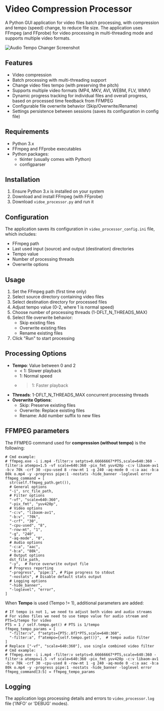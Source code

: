 # Video Compression Processor

A Python GUI application for video files batch processing, with compression and tempo (speed) change, to reduce file size. The application uses FFmpeg (and FFprobe) for video processing in multi-threading mode and supports multiple video formats.

![Audio Tempo Changer Screenshot](./docs/tempo.png)

## Features

- Video compression
- Batch processing with multi-threading support
- Change video files tempo (with preserving the pitch)
- Supports multiple video formats (MP4, MKV, AVI, WEBM, FLV, WMV)
- Dynamic progress tracking for individual files and overall progress, based on processed time feedback from FFMPEG
- Configurable file overwrite behavior (Skip/Overwrite/Rename)
- Settings persistence between sessions (saves its configuration in config file)

## Requirements

- Python 3.x
- FFmpeg and FFprobe executables
- Python packages:
  - tkinter (usually comes with Python)
  - configparser

## Installation

1. Ensure Python 3.x is installed on your system
2. Download and install FFmpeg (with FFprobe)
3. Download `vidoe_processor.py` and run it

## Configuration

The application saves its configuration in `video_processor_config.ini` file, which includes:
- FFmpeg path
- Last used input (source) and output (destination) directories
- Tempo value
- Number of processing threads
- Overwrite options

## Usage

1. Set the FFmpeg path (first time only)
2. Select source directory containing video files
3. Select destination directory for processed files
4. Adjust tempo value (0-2, where 1 is normal speed)
5. Choose number of processing threads (1-DFLT_N_THREADS_MAX)
6. Select file overwrite behavior:
   - Skip existing files
   - Overwrite existing files
   - Rename existing files
7. Click "Run" to start processing

## Processing Options

- **Tempo**: Value between 0 and 2
  - < 1: Slower playback
  - 1: Normal speed
  - > 1: Faster playback
- **Threads**: 1-DFLT_N_THREADS_MAX concurrent processing threads
- **Overwrite Options**:
  - Skip: Preserve existing files
  - Overwrite: Replace existing files
  - Rename: Add number suffix to new files

## FFMPEG parameters

The FFMPEG command used for **compression (without tempo)** is the following:

```
# Cmd example:
# ffmpeg.exe -i i.mp4 -filter:v setpts=0.66666667*PTS,scale=640:360 -filter:a atempo=1.5 -vf scale=640:360 -pix_fmt yuv420p -c:v libaom-av1 -b:v 70k -crf 30 -cpu-used 8 -row-mt 1 -g 240 -aq-mode 0 -c:a aac -b:a 80k o.mp4 -y -progress pipe:1 -nostats -hide_banner -loglevel error
ffmpeg_command = [
  str(self.ffmpeg_path.get()),
  # General options
  "-i", src_file_path,
  # Filter options
  "-vf", "scale=640:360",
  "-pix_fmt", "yuv420p",
  # Video options
  "-c:v", "libaom-av1",
  "-b:v", "70k",
  "-crf", "30",
  "-cpu-used", "8",
  "-row-mt", "1",
  "-g", "240",
  "-aq-mode", "0",
  # Audio options
  "-c:a", "aac",
  "-b:a", "80k",
  # Output options
  dst_file_path,
  "-y",  # Force overwrite output file
  # Progress reporting
  "-progress", "pipe:1", # Pipe progress to stdout
  "-nostats", # Disable default stats output
  # Logging options
  "-hide_banner",
  "-loglevel", "error",
]
```

When **Tempo** is used (Tempo != 1), additional parameters are added:

```
# If tempo is not 1, we need to adjust both video and audio streams
# For video files we need to use tempo value for audio stream and PTS=1/tempo for video
PTS = 1 / self.tempo.get() # PTS is 1/tempo
ffmpeg_tempo_params = [
  "-filter:v", f"setpts={PTS:.8f}*PTS,scale=640:360",
  "-filter:a", f"atempo={self.tempo.get()}",  # tempo audio filter
]
# Replace ["-vf", "scale=640:360"], use single combined video filter
# Cmd example:
# ffmpeg.exe -i i.mp4 -filter:v setpts=0.66666667*PTS,scale=640:360 -filter:a atempo=1.5 -vf scale=640:360 -pix_fmt yuv420p -c:v libaom-av1 -b:v 70k -crf 30 -cpu-used 8 -row-mt 1 -g 240 -aq-mode 0 -c:a aac -b:a 80k o.mp4 -y -progress pipe:1 -nostats -hide_banner -loglevel error
ffmpeg_command[3:5] = ffmpeg_tempo_params
```

## Logging

The application logs processing details and errors to `video_processor.log` file ('INFO' or 'DEBUG' modes).
